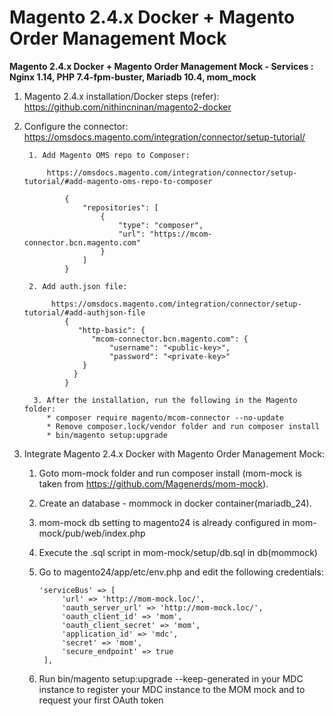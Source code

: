# **Magento 2.4.x Docker + Magento Order Management Mock**

**Magento 2.4.x Docker + Magento Order Management Mock - Services : Nginx 1.14, PHP 7.4-fpm-buster, Mariadb 10.4, mom_mock**

1. Magento 2.4.x installation/Docker steps (refer): https://github.com/nithincninan/magento2-docker

2. Configure the connector: https://omsdocs.magento.com/integration/connector/setup-tutorial/

        
        1. Add Magento OMS repo to Composer:

            https://omsdocs.magento.com/integration/connector/setup-tutorial/#add-magento-oms-repo-to-composer

                {
                    "repositories": [
                        {
                            "type": "composer",
                            "url": "https://mcom-connector.bcn.magento.com"
                        }
                    ]
                }
            
        2. Add auth.json file: 

             https://omsdocs.magento.com/integration/connector/setup-tutorial/#add-authjson-file
                {
                   "http-basic": {
                      "mcom-connector.bcn.magento.com": {
                          "username": "<public-key>",
                          "password": "<private-key>"
                    }
                  }
                }
           
         3. After the installation, run the following in the Magento folder:
            * composer require magento/mcom-connector --no-update
            * Remove composer.lock/vendor folder and run composer install
            * bin/magento setup:upgrade

3. Integrate Magento 2.4.x Docker with Magento Order Management Mock:


    1. Goto mom-mock folder and run composer install (mom-mock is taken from https://github.com/Magenerds/mom-mock).

    2. Create an database - mommock in docker container(mariadb_24).

    3. mom-mock db setting to magento24 is already configured in mom-mock/pub/web/index.php

    4. Execute the .sql script in mom-mock/setup/db.sql in db(mommock)

    5. Go to magento24/app/etc/env.php and edit the following credentials:
       
       ```
       'serviceBus' => [
            'url' => 'http://mom-mock.loc/',
            'oauth_server_url' => 'http://mom-mock.loc/',
            'oauth_client_id' => 'mom',
            'oauth_client_secret' => 'mom',
            'application_id' => 'mdc',
            'secret' => 'mom',
            'secure_endpoint' => true
        ],
       ```
       
    6. Run bin/magento setup:upgrade --keep-generated in your MDC instance to register your MDC instance to the MOM mock and to request your first OAuth token





